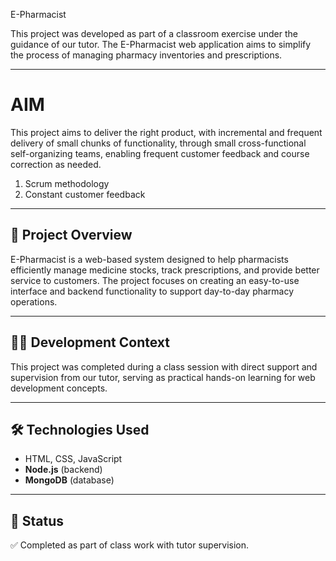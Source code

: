 E-Pharmacist

This project was developed as part of a classroom exercise under the guidance of our tutor. The E-Pharmacist web application aims to simplify the process of managing pharmacy inventories and prescriptions.

---

# AIM

This project aims to deliver the right product, with incremental and frequent delivery of small chunks of functionality, through small cross-functional self-organizing teams, enabling frequent customer feedback and course correction as needed.

1. Scrum methodology  
2. Constant customer feedback

---

## 📌 Project Overview

E-Pharmacist is a web-based system designed to help pharmacists efficiently manage medicine stocks, track prescriptions, and provide better service to customers. The project focuses on creating an easy-to-use interface and backend functionality to support day-to-day pharmacy operations.

---

## 🧑‍🏫 Development Context

This project was completed during a class session with direct support and supervision from our tutor, serving as practical hands-on learning for web development concepts.

---

## 🛠️ Technologies Used

- HTML, CSS, JavaScript  
- **Node.js** (backend)  
- **MongoDB** (database)  

---

## 📌 Status

✅ Completed as part of class work with tutor supervision.
